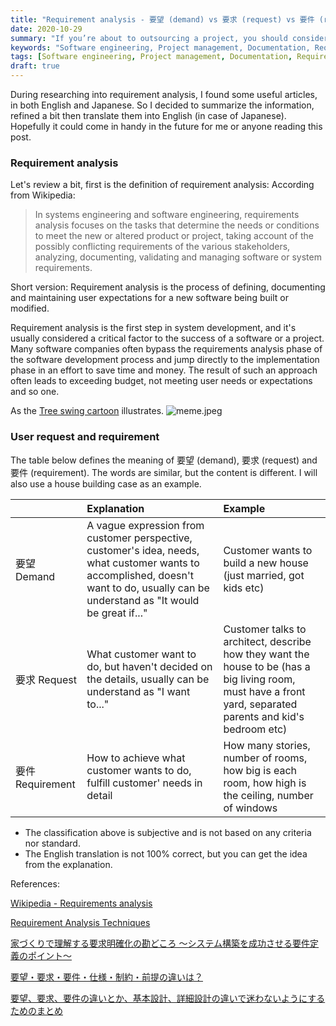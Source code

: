 ```yaml
---
title: "Requirement analysis - 要望 (demand) vs 要求 (request) vs 要件 (requirement)"
date: 2020-10-29
summary: "If you’re about to outsourcing a project, you should consider creating an RFP"
keywords: "Software engineering, Project management, Documentation, Requirement analysis"
tags: [Software engineering, Project management, Documentation, Requirement analysis]
draft: true
---
```


During researching into requirement analysis, I found some useful articles, in both English and Japanese. So I decided to summarize the information, refined a bit then translate them into English (in case of Japanese). Hopefully it could come in handy in the future for me or anyone reading this post.

### Requirement analysis

Let's review a bit, first is the definition of requirement analysis:
According from Wikipedia:
> In systems engineering and software engineering, requirements analysis focuses on the tasks that determine the needs or conditions to meet the new or altered product or project, taking account of the possibly conflicting requirements of the various stakeholders, analyzing, documenting, validating and managing software or system requirements.

Short version: Requirement analysis is the process of defining, documenting and maintaining user expectations for a new software being built or modified.

Requirement analysis is the first step in system development, and it's usually considered a critical factor to the success of a software or a project. Many software companies often bypass the requirements analysis phase of the software development process and jump directly to the implementation phase in an effort to save time and money. The result of such an approach often leads to exceeding budget, not meeting user needs or expectations and so one.

As the [Tree swing cartoon](https://en.wikipedia.org/wiki/Tree_swing_cartoon) illustrates.
![meme.jpeg](meme.jpeg)

### User request and requirement
The table below defines the meaning of 要望 (demand), 要求 (request) and 要件 (requirement). The words are similar, but the content is different. I will also use a house building case as an example.

||Explanation|Example|
|:----|:----|:----|
|要望 Demand|A vague expression from customer perspective, customer's idea, needs, what customer wants to accomplished, doesn't want to do, usually can be understand as "It would be great if..."|Customer wants to build a new house (just married, got kids etc)|
|要求 Request|What customer want to do, but haven't decided on the details, usually can be understand as "I want to..."|Customer talks to architect, describe how they want the house to be (has a big living room, must have a front yard, separated parents and kid's bedroom etc)|
|要件 Requirement|How to achieve what customer wants to do, fulfill customer' needs in detail|How many stories, number of rooms, how big is each room, how high is the ceiling, number of windows|

* The classification above is subjective and is not based on any criteria nor standard.
* The English translation is not 100% correct, but you can get the idea from the explanation.


References:

[Wikipedia - Requirements analysis](https://en.wikipedia.org/wiki/Requirements_analysis)

[Requirement Analysis Techniques](https://www.visual-paradigm.com/guide/requirements-gathering/requirement-analysis-techniques/)

[家づくりで理解する要求明確化の勘どころ ～システム構築を成功させる要件定義のポイント～](https://www.ipa.go.jp/sec/reports/20180327.html)

[要望・要求・要件・仕様・制約・前提の違いは？](https://qiita.com/digdagdag/items/2808205d89344ab8a3a1)

[要望、要求、要件の違いとか、基本設計、詳細設計の違いで迷わないようにするためのまとめ](https://qiita.com/imasaaki/items/69a1e58903b477e33c8e)
